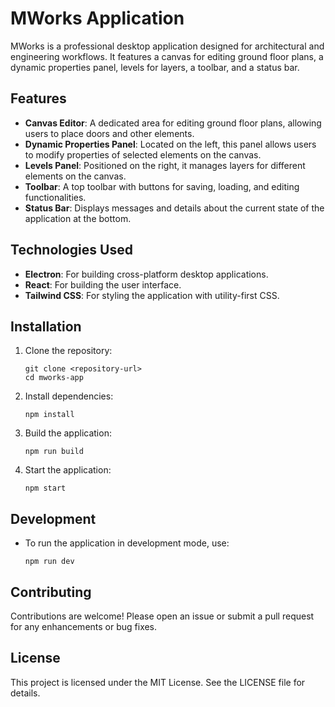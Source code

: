 # MWorks Application

MWorks is a professional desktop application designed for architectural and engineering workflows. It features a canvas for editing ground floor plans, a dynamic properties panel, levels for layers, a toolbar, and a status bar.

## Features

- **Canvas Editor**: A dedicated area for editing ground floor plans, allowing users to place doors and other elements.
- **Dynamic Properties Panel**: Located on the left, this panel allows users to modify properties of selected elements on the canvas.
- **Levels Panel**: Positioned on the right, it manages layers for different elements on the canvas.
- **Toolbar**: A top toolbar with buttons for saving, loading, and editing functionalities.
- **Status Bar**: Displays messages and details about the current state of the application at the bottom.

## Technologies Used

- **Electron**: For building cross-platform desktop applications.
- **React**: For building the user interface.
- **Tailwind CSS**: For styling the application with utility-first CSS.

## Installation

1. Clone the repository:
   ```
   git clone <repository-url>
   cd mworks-app
   ```

2. Install dependencies:
   ```
   npm install
   ```

3. Build the application:
   ```
   npm run build
   ```

4. Start the application:
   ```
   npm start
   ```

## Development

- To run the application in development mode, use:
  ```
  npm run dev
  ```

## Contributing

Contributions are welcome! Please open an issue or submit a pull request for any enhancements or bug fixes.

## License

This project is licensed under the MIT License. See the LICENSE file for details.